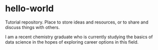 # hello-world
Tutorial repository. Place to store ideas and resources, or to share and discuss things with others. 

I am a recent chemistry graduate who is currently studying the basics of data science in the hopes of exploring career options in this field. 
